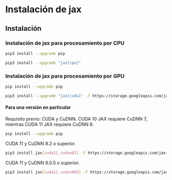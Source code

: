 ﻿


# Instalación de jax

## Instalación

### Instalación de jax para procesamiento por CPU
```sh
pip3 install --upgrade pip
```
```sh
pip3 install --upgrade "jax[cpu]"
```

### Instalación de jax para procesamiento por GPU 

```sh
pip install --upgrade pip
```
```sh
pip3 install --upgrade "jax[cuda]" -f https://storage.googleapis.com/jax-releases/jax_releases.html
```
#### Para una versión en particular

Requisito previo: CUDA y CuDNN. CUDA 10 JAX requiere CuDNN 7, mientras CUDA 11 JAX requiere CuDNN 8. 

```sh
pip install --upgrade pip
```
CUDA 11 y CuDNN 8.2 o superior.

```sh
pip3 install jax[cuda11_cudnn82] -f https://storage.googleapis.com/jax-releases/jax_releases.html
```

CUDA 11 y CuDNN 8.0.5 o superior.

```sh
pip3 install jax[cuda11_cudnn805] -f https://storage.googleapis.com/jax-releases/jax_releases.html
```

